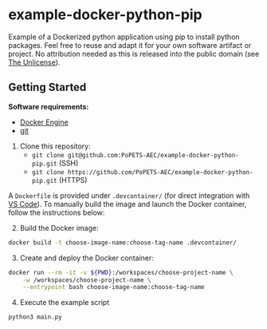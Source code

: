 # example-docker-python-pip

Example of a Dockerized python application using pip to install python packages.
Feel free to reuse and adapt it for your own software artifact or project. No
attribution needed as this is released into the public domain (see [The
Unlicense](LICENSE)).

## Getting Started

**Software requirements:**
- [Docker Engine](https://docs.docker.com/engine/install/)
- [git](https://git-scm.com/downloads)

1. Clone this repository:
   - `git clone git@github.com:PoPETS-AEC/example-docker-python-pip.git` (SSH)
   - `git clone https://github.com/PoPETS-AEC/example-docker-python-pip.git` (HTTPS)

A `Dockerfile` is provided under `.devcontainer/` (for direct integration with
[VS Code](https://gist.github.com/yohhaan/b492e165b77a84d9f8299038d21ae2c9)). To
manually build the image and launch the Docker container, follow the
instructions below:

2. Build the Docker image:
```bash
docker build -t choose-image-name:choose-tag-name .devcontainer/
```

3. Create and deploy the Docker container:
```bash
docker run --rm -it -v ${PWD}:/workspaces/choose-project-name \
    -w /workspaces/choose-project-name \
    --entrypoint bash choose-image-name:choose-tag-name
```

4. Execute the example script
```bash
python3 main.py
```
